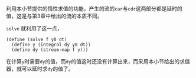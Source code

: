 利用本小节提供的惰性求值的功能，产生的流的`car`与`cdr`这两部分都是延时的值，这是与第3章中给出的流的本质不同。

`solve` 就利用了这一点，
```
(define (solve f y0 dt)
  (define y (integral dy y0 dt))
  (define dy (stream-map f y)))
```

在计算`y`时需要`dy`的值，而`dy`的值这时还没有计算出来，而采用本小节给出的求值器，就可以延时求`dy`的值了。
